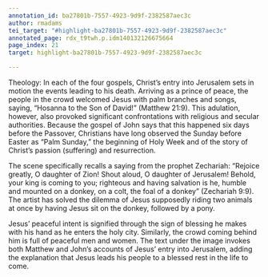 ```yaml
---
annotation_id: ba27801b-7557-4923-9d9f-2382587aec3c
author: rmadams
tei_target: "#highlight-ba27801b-7557-4923-9d9f-2382587aec3c"
annotated_page: rdx_t9twh.p.idm140132126675664
page_index: 21
target: highlight-ba27801b-7557-4923-9d9f-2382587aec3c

---
```

Theology: In each of the four gospels, Christ’s entry into Jerusalem sets in motion the events leading to his death. Arriving as a prince of peace, the people in the crowd welcomed Jesus with palm branches and songs, saying, “Hosanna to the Son of David!” (Matthew 21:9). This adulation, however, also provoked significant confrontations with religious and secular authorities. Because the gospel of John says that this happened six days before the Passover, Christians have long observed the Sunday before Easter as “Palm Sunday,” the beginning of Holy Week and of the story of Christ’s passion (suffering) and resurrection. 

The scene specifically recalls a saying from the prophet Zechariah: “Rejoice greatly, O daughter of Zion! Shout aloud, O daughter of Jerusalem! Behold, your king is coming to you; righteous and having salvation is he, humble and mounted on a donkey, on a colt, the foal of a donkey” (Zechariah 9:9). The artist has solved the dilemma of Jesus supposedly riding two animals at once by having Jesus sit on the donkey, followed by a pony. 

Jesus’ peaceful intent is signified through the sign of blessing he makes with his hand as he enters the holy city. Similarly, the crowd coming behind him is full of peaceful men and women. The text under the image invokes both Matthew and John’s accounts of Jesus’ entry into Jerusalem, adding the explanation that Jesus leads his people to a blessed rest in the life to come. 
